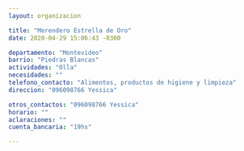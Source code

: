 ```yaml
---
layout: organizacion

title: "Merendero Estrella de Oro"
date: 2020-04-29 15:06:43 -0300

departamento: "Montevideo"
barrio: "Piedras Blancas"
actividades: "Olla"
necesidades: ""
telefono_contacto: "Alimentos, productos de higiene y limpieza"
direccion: "096098766 Yessica"

otros_contactos: "096098766 Yessica"
horario: ""
aclaraciones: ""
cuenta_bancaria: "19hs"

---
```

